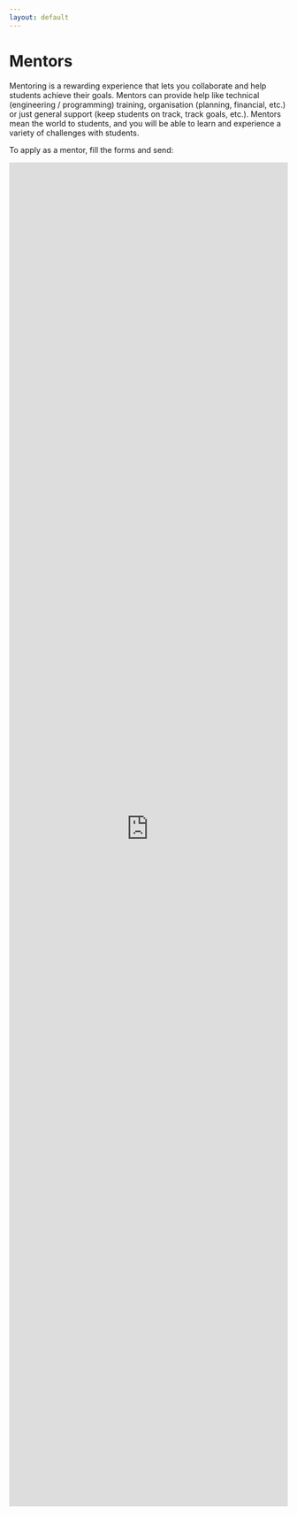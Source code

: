 ```yaml
---
layout: default
---
```


# Mentors

Mentoring is a rewarding experience that lets you collaborate and help students achieve their goals. Mentors can provide help like technical (engineering / programming) training, organisation (planning, financial, etc.) or just general support (keep students on track, track goals, etc.). Mentors mean the world to students, and you will be able to learn and experience a variety of challenges with students.

To apply as a mentor, fill the forms and send:

<iframe src="http://frcwest.us5.list-manage.com/subscribe?u=ab48032a680a118fbd55f8c3a&id=8207e459f1" frameborder="0" width="100%" height="2430px"></iframe>
